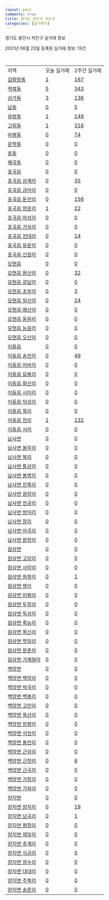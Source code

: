 ```yaml
---
layout: post
comments: true
title: 경기도 용인시 처인구
categories: [실거래가]
---
```


경기도 용인시 처인구 실거래 정보

2021년 06월 23일 등록된 실거래 정보: 13건

<script type="text/javascript">
  google.charts.load('current', {'packages':['corechart']});
  google.charts.setOnLoadCallback(drawChart);

  function drawChart() {
    var data = google.visualization.arrayToDataTable([['거래일', '매매', '전월세', '전매'], ['2021-02', 255, 118, 35], ['2021-03', 286, 124, 42], ['2021-04', 211, 106, 66], ['2021-05', 175, 111, 45], ['2021-06', 60, 43, 7]]);

    var options = {
      title: '최근 유형별 거래량 추이',
      legend: { position: 'bottom' }
    };

    var chart = new google.visualization.LineChart(document.getElementById('columnchart_material'));
    chart.draw(data, (options));
  }
</script>

<div id="columnchart_material" style="width: 450px; margin-left: -35px"></div>
<br>
<table class="sortable">
  <tr>
    <td>지역</td>
    <td>오늘 실거래</td>
    <td>2주간 실거래</td>
  </tr>

  
  <tr class="item">
    <td><a href="4146110100.html">김량장동</a></td>
    <td><a href="4146110100.html">1</a></td>
    <td><a href="4146110100.html">167</a></td>
  </tr>
    

  <tr class="item">
    <td><a href="4146110200.html">역북동</a></td>
    <td><a href="4146110200.html">5</a></td>
    <td><a href="4146110200.html">343</a></td>
  </tr>
    

  <tr class="item">
    <td><a href="4146110300.html">삼가동</a></td>
    <td><a href="4146110300.html">3</a></td>
    <td><a href="4146110300.html">136</a></td>
  </tr>
    

  <tr class="item">
    <td><a href="4146110400.html">남동</a></td>
    <td><a href="4146110400.html">0</a></td>
    <td><a href="4146110400.html">5</a></td>
  </tr>
    

  <tr class="item">
    <td><a href="4146110500.html">유방동</a></td>
    <td><a href="4146110500.html">1</a></td>
    <td><a href="4146110500.html">149</a></td>
  </tr>
    

  <tr class="item">
    <td><a href="4146110600.html">고림동</a></td>
    <td><a href="4146110600.html">1</a></td>
    <td><a href="4146110600.html">316</a></td>
  </tr>
    

  <tr class="item">
    <td><a href="4146110700.html">마평동</a></td>
    <td><a href="4146110700.html">0</a></td>
    <td><a href="4146110700.html">74</a></td>
  </tr>
    

  <tr class="item">
    <td><a href="4146110800.html">운학동</a></td>
    <td><a href="4146110800.html">0</a></td>
    <td><a href="4146110800.html">0</a></td>
  </tr>
    

  <tr class="item">
    <td><a href="4146110900.html">호동</a></td>
    <td><a href="4146110900.html">0</a></td>
    <td><a href="4146110900.html">0</a></td>
  </tr>
    

  <tr class="item">
    <td><a href="4146111000.html">해곡동</a></td>
    <td><a href="4146111000.html">0</a></td>
    <td><a href="4146111000.html">0</a></td>
  </tr>
    

  <tr class="item">
    <td><a href="4146125000.html">포곡읍</a></td>
    <td><a href="4146125000.html">0</a></td>
    <td><a href="4146125000.html">0</a></td>
  </tr>
    

  <tr class="item">
    <td><a href="4146125021.html">포곡읍 삼계리</a></td>
    <td><a href="4146125021.html">0</a></td>
    <td><a href="4146125021.html">35</a></td>
  </tr>
    

  <tr class="item">
    <td><a href="4146125022.html">포곡읍 금어리</a></td>
    <td><a href="4146125022.html">0</a></td>
    <td><a href="4146125022.html">0</a></td>
  </tr>
    

  <tr class="item">
    <td><a href="4146125023.html">포곡읍 둔전리</a></td>
    <td><a href="4146125023.html">0</a></td>
    <td><a href="4146125023.html">156</a></td>
  </tr>
    

  <tr class="item">
    <td><a href="4146125024.html">포곡읍 영문리</a></td>
    <td><a href="4146125024.html">1</a></td>
    <td><a href="4146125024.html">22</a></td>
  </tr>
    

  <tr class="item">
    <td><a href="4146125025.html">포곡읍 마성리</a></td>
    <td><a href="4146125025.html">0</a></td>
    <td><a href="4146125025.html">0</a></td>
  </tr>
    

  <tr class="item">
    <td><a href="4146125026.html">포곡읍 가실리</a></td>
    <td><a href="4146125026.html">0</a></td>
    <td><a href="4146125026.html">0</a></td>
  </tr>
    

  <tr class="item">
    <td><a href="4146125027.html">포곡읍 전대리</a></td>
    <td><a href="4146125027.html">0</a></td>
    <td><a href="4146125027.html">14</a></td>
  </tr>
    

  <tr class="item">
    <td><a href="4146125028.html">포곡읍 유운리</a></td>
    <td><a href="4146125028.html">0</a></td>
    <td><a href="4146125028.html">0</a></td>
  </tr>
    

  <tr class="item">
    <td><a href="4146125029.html">포곡읍 신원리</a></td>
    <td><a href="4146125029.html">0</a></td>
    <td><a href="4146125029.html">0</a></td>
  </tr>
    

  <tr class="item">
    <td><a href="4146125300.html">모현읍</a></td>
    <td><a href="4146125300.html">0</a></td>
    <td><a href="4146125300.html">0</a></td>
  </tr>
    

  <tr class="item">
    <td><a href="4146125321.html">모현읍 왕산리</a></td>
    <td><a href="4146125321.html">0</a></td>
    <td><a href="4146125321.html">32</a></td>
  </tr>
    

  <tr class="item">
    <td><a href="4146125322.html">모현읍 갈담리</a></td>
    <td><a href="4146125322.html">0</a></td>
    <td><a href="4146125322.html">0</a></td>
  </tr>
    

  <tr class="item">
    <td><a href="4146125323.html">모현읍 초부리</a></td>
    <td><a href="4146125323.html">0</a></td>
    <td><a href="4146125323.html">3</a></td>
  </tr>
    

  <tr class="item">
    <td><a href="4146125324.html">모현읍 일산리</a></td>
    <td><a href="4146125324.html">0</a></td>
    <td><a href="4146125324.html">24</a></td>
  </tr>
    

  <tr class="item">
    <td><a href="4146125325.html">모현읍 매산리</a></td>
    <td><a href="4146125325.html">0</a></td>
    <td><a href="4146125325.html">0</a></td>
  </tr>
    

  <tr class="item">
    <td><a href="4146125326.html">모현읍 동림리</a></td>
    <td><a href="4146125326.html">0</a></td>
    <td><a href="4146125326.html">0</a></td>
  </tr>
    

  <tr class="item">
    <td><a href="4146125327.html">모현읍 능원리</a></td>
    <td><a href="4146125327.html">0</a></td>
    <td><a href="4146125327.html">0</a></td>
  </tr>
    

  <tr class="item">
    <td><a href="4146125328.html">모현읍 오산리</a></td>
    <td><a href="4146125328.html">0</a></td>
    <td><a href="4146125328.html">0</a></td>
  </tr>
    

  <tr class="item">
    <td><a href="4146125600.html">이동읍</a></td>
    <td><a href="4146125600.html">0</a></td>
    <td><a href="4146125600.html">0</a></td>
  </tr>
    

  <tr class="item">
    <td><a href="4146125621.html">이동읍 송전리</a></td>
    <td><a href="4146125621.html">0</a></td>
    <td><a href="4146125621.html">49</a></td>
  </tr>
    

  <tr class="item">
    <td><a href="4146125622.html">이동읍 어비리</a></td>
    <td><a href="4146125622.html">0</a></td>
    <td><a href="4146125622.html">0</a></td>
  </tr>
    

  <tr class="item">
    <td><a href="4146125623.html">이동읍 묘봉리</a></td>
    <td><a href="4146125623.html">0</a></td>
    <td><a href="4146125623.html">0</a></td>
  </tr>
    

  <tr class="item">
    <td><a href="4146125624.html">이동읍 화산리</a></td>
    <td><a href="4146125624.html">0</a></td>
    <td><a href="4146125624.html">0</a></td>
  </tr>
    

  <tr class="item">
    <td><a href="4146125625.html">이동읍 시미리</a></td>
    <td><a href="4146125625.html">0</a></td>
    <td><a href="4146125625.html">0</a></td>
  </tr>
    

  <tr class="item">
    <td><a href="4146125626.html">이동읍 덕성리</a></td>
    <td><a href="4146125626.html">0</a></td>
    <td><a href="4146125626.html">0</a></td>
  </tr>
    

  <tr class="item">
    <td><a href="4146125627.html">이동읍 묵리</a></td>
    <td><a href="4146125627.html">0</a></td>
    <td><a href="4146125627.html">0</a></td>
  </tr>
    

  <tr class="item">
    <td><a href="4146125628.html">이동읍 천리</a></td>
    <td><a href="4146125628.html">1</a></td>
    <td><a href="4146125628.html">132</a></td>
  </tr>
    

  <tr class="item">
    <td><a href="4146125629.html">이동읍 서리</a></td>
    <td><a href="4146125629.html">0</a></td>
    <td><a href="4146125629.html">0</a></td>
  </tr>
    

  <tr class="item">
    <td><a href="4146132000.html">남사면</a></td>
    <td><a href="4146132000.html">0</a></td>
    <td><a href="4146132000.html">0</a></td>
  </tr>
    

  <tr class="item">
    <td><a href="4146132021.html">남사면 봉무리</a></td>
    <td><a href="4146132021.html">0</a></td>
    <td><a href="4146132021.html">0</a></td>
  </tr>
    

  <tr class="item">
    <td><a href="4146132022.html">남사면 북리</a></td>
    <td><a href="4146132022.html">0</a></td>
    <td><a href="4146132022.html">0</a></td>
  </tr>
    

  <tr class="item">
    <td><a href="4146132023.html">남사면 통삼리</a></td>
    <td><a href="4146132023.html">0</a></td>
    <td><a href="4146132023.html">0</a></td>
  </tr>
    

  <tr class="item">
    <td><a href="4146132024.html">남사면 봉명리</a></td>
    <td><a href="4146132024.html">0</a></td>
    <td><a href="4146132024.html">0</a></td>
  </tr>
    

  <tr class="item">
    <td><a href="4146132025.html">남사면 진목리</a></td>
    <td><a href="4146132025.html">0</a></td>
    <td><a href="4146132025.html">0</a></td>
  </tr>
    

  <tr class="item">
    <td><a href="4146132026.html">남사면 원암리</a></td>
    <td><a href="4146132026.html">0</a></td>
    <td><a href="4146132026.html">0</a></td>
  </tr>
    

  <tr class="item">
    <td><a href="4146132027.html">남사면 전궁리</a></td>
    <td><a href="4146132027.html">0</a></td>
    <td><a href="4146132027.html">0</a></td>
  </tr>
    

  <tr class="item">
    <td><a href="4146132028.html">남사면 방아리</a></td>
    <td><a href="4146132028.html">0</a></td>
    <td><a href="4146132028.html">0</a></td>
  </tr>
    

  <tr class="item">
    <td><a href="4146132029.html">남사면 창리</a></td>
    <td><a href="4146132029.html">0</a></td>
    <td><a href="4146132029.html">0</a></td>
  </tr>
    

  <tr class="item">
    <td><a href="4146132030.html">남사면 아곡리</a></td>
    <td><a href="4146132030.html">0</a></td>
    <td><a href="4146132030.html">0</a></td>
  </tr>
    

  <tr class="item">
    <td><a href="4146132031.html">남사면 완장리</a></td>
    <td><a href="4146132031.html">0</a></td>
    <td><a href="4146132031.html">0</a></td>
  </tr>
    

  <tr class="item">
    <td><a href="4146134000.html">원삼면</a></td>
    <td><a href="4146134000.html">0</a></td>
    <td><a href="4146134000.html">0</a></td>
  </tr>
    

  <tr class="item">
    <td><a href="4146134021.html">원삼면 고당리</a></td>
    <td><a href="4146134021.html">0</a></td>
    <td><a href="4146134021.html">0</a></td>
  </tr>
    

  <tr class="item">
    <td><a href="4146134022.html">원삼면 사암리</a></td>
    <td><a href="4146134022.html">0</a></td>
    <td><a href="4146134022.html">0</a></td>
  </tr>
    

  <tr class="item">
    <td><a href="4146134023.html">원삼면 좌항리</a></td>
    <td><a href="4146134023.html">0</a></td>
    <td><a href="4146134023.html">1</a></td>
  </tr>
    

  <tr class="item">
    <td><a href="4146134024.html">원삼면 맹리</a></td>
    <td><a href="4146134024.html">0</a></td>
    <td><a href="4146134024.html">0</a></td>
  </tr>
    

  <tr class="item">
    <td><a href="4146134025.html">원삼면 미평리</a></td>
    <td><a href="4146134025.html">0</a></td>
    <td><a href="4146134025.html">0</a></td>
  </tr>
    

  <tr class="item">
    <td><a href="4146134026.html">원삼면 두창리</a></td>
    <td><a href="4146134026.html">0</a></td>
    <td><a href="4146134026.html">0</a></td>
  </tr>
    

  <tr class="item">
    <td><a href="4146134027.html">원삼면 독성리</a></td>
    <td><a href="4146134027.html">0</a></td>
    <td><a href="4146134027.html">0</a></td>
  </tr>
    

  <tr class="item">
    <td><a href="4146134028.html">원삼면 죽능리</a></td>
    <td><a href="4146134028.html">0</a></td>
    <td><a href="4146134028.html">0</a></td>
  </tr>
    

  <tr class="item">
    <td><a href="4146134029.html">원삼면 목신리</a></td>
    <td><a href="4146134029.html">0</a></td>
    <td><a href="4146134029.html">0</a></td>
  </tr>
    

  <tr class="item">
    <td><a href="4146134030.html">원삼면 학일리</a></td>
    <td><a href="4146134030.html">0</a></td>
    <td><a href="4146134030.html">0</a></td>
  </tr>
    

  <tr class="item">
    <td><a href="4146134031.html">원삼면 문촌리</a></td>
    <td><a href="4146134031.html">0</a></td>
    <td><a href="4146134031.html">0</a></td>
  </tr>
    

  <tr class="item">
    <td><a href="4146134032.html">원삼면 가재월리</a></td>
    <td><a href="4146134032.html">0</a></td>
    <td><a href="4146134032.html">0</a></td>
  </tr>
    

  <tr class="item">
    <td><a href="4146135000.html">백암면</a></td>
    <td><a href="4146135000.html">0</a></td>
    <td><a href="4146135000.html">0</a></td>
  </tr>
    

  <tr class="item">
    <td><a href="4146135021.html">백암면 백암리</a></td>
    <td><a href="4146135021.html">0</a></td>
    <td><a href="4146135021.html">0</a></td>
  </tr>
    

  <tr class="item">
    <td><a href="4146135022.html">백암면 박곡리</a></td>
    <td><a href="4146135022.html">0</a></td>
    <td><a href="4146135022.html">0</a></td>
  </tr>
    

  <tr class="item">
    <td><a href="4146135023.html">백암면 백봉리</a></td>
    <td><a href="4146135023.html">0</a></td>
    <td><a href="4146135023.html">0</a></td>
  </tr>
    

  <tr class="item">
    <td><a href="4146135024.html">백암면 고안리</a></td>
    <td><a href="4146135024.html">0</a></td>
    <td><a href="4146135024.html">0</a></td>
  </tr>
    

  <tr class="item">
    <td><a href="4146135025.html">백암면 옥산리</a></td>
    <td><a href="4146135025.html">0</a></td>
    <td><a href="4146135025.html">0</a></td>
  </tr>
    

  <tr class="item">
    <td><a href="4146135026.html">백암면 장평리</a></td>
    <td><a href="4146135026.html">0</a></td>
    <td><a href="4146135026.html">0</a></td>
  </tr>
    

  <tr class="item">
    <td><a href="4146135027.html">백암면 석천리</a></td>
    <td><a href="4146135027.html">0</a></td>
    <td><a href="4146135027.html">0</a></td>
  </tr>
    

  <tr class="item">
    <td><a href="4146135028.html">백암면 용천리</a></td>
    <td><a href="4146135028.html">0</a></td>
    <td><a href="4146135028.html">0</a></td>
  </tr>
    

  <tr class="item">
    <td><a href="4146135029.html">백암면 근삼리</a></td>
    <td><a href="4146135029.html">0</a></td>
    <td><a href="4146135029.html">0</a></td>
  </tr>
    

  <tr class="item">
    <td><a href="4146135030.html">백암면 근창리</a></td>
    <td><a href="4146135030.html">0</a></td>
    <td><a href="4146135030.html">6</a></td>
  </tr>
    

  <tr class="item">
    <td><a href="4146135031.html">백암면 근곡리</a></td>
    <td><a href="4146135031.html">0</a></td>
    <td><a href="4146135031.html">0</a></td>
  </tr>
    

  <tr class="item">
    <td><a href="4146135032.html">백암면 가창리</a></td>
    <td><a href="4146135032.html">0</a></td>
    <td><a href="4146135032.html">0</a></td>
  </tr>
    

  <tr class="item">
    <td><a href="4146135033.html">백암면 가좌리</a></td>
    <td><a href="4146135033.html">0</a></td>
    <td><a href="4146135033.html">0</a></td>
  </tr>
    

  <tr class="item">
    <td><a href="4146136000.html">양지면</a></td>
    <td><a href="4146136000.html">0</a></td>
    <td><a href="4146136000.html">0</a></td>
  </tr>
    

  <tr class="item">
    <td><a href="4146136021.html">양지면 양지리</a></td>
    <td><a href="4146136021.html">0</a></td>
    <td><a href="4146136021.html">19</a></td>
  </tr>
    

  <tr class="item">
    <td><a href="4146136022.html">양지면 남곡리</a></td>
    <td><a href="4146136022.html">0</a></td>
    <td><a href="4146136022.html">1</a></td>
  </tr>
    

  <tr class="item">
    <td><a href="4146136023.html">양지면 평창리</a></td>
    <td><a href="4146136023.html">0</a></td>
    <td><a href="4146136023.html">0</a></td>
  </tr>
    

  <tr class="item">
    <td><a href="4146136024.html">양지면 제일리</a></td>
    <td><a href="4146136024.html">0</a></td>
    <td><a href="4146136024.html">0</a></td>
  </tr>
    

  <tr class="item">
    <td><a href="4146136025.html">양지면 추계리</a></td>
    <td><a href="4146136025.html">0</a></td>
    <td><a href="4146136025.html">0</a></td>
  </tr>
    

  <tr class="item">
    <td><a href="4146136026.html">양지면 식금리</a></td>
    <td><a href="4146136026.html">0</a></td>
    <td><a href="4146136026.html">0</a></td>
  </tr>
    

  <tr class="item">
    <td><a href="4146136027.html">양지면 정수리</a></td>
    <td><a href="4146136027.html">0</a></td>
    <td><a href="4146136027.html">0</a></td>
  </tr>
    

  <tr class="item">
    <td><a href="4146136028.html">양지면 대대리</a></td>
    <td><a href="4146136028.html">0</a></td>
    <td><a href="4146136028.html">0</a></td>
  </tr>
    

  <tr class="item">
    <td><a href="4146136029.html">양지면 주북리</a></td>
    <td><a href="4146136029.html">0</a></td>
    <td><a href="4146136029.html">0</a></td>
  </tr>
    

  <tr class="item">
    <td><a href="4146136030.html">양지면 송문리</a></td>
    <td><a href="4146136030.html">0</a></td>
    <td><a href="4146136030.html">0</a></td>
  </tr>
    


</table>


    